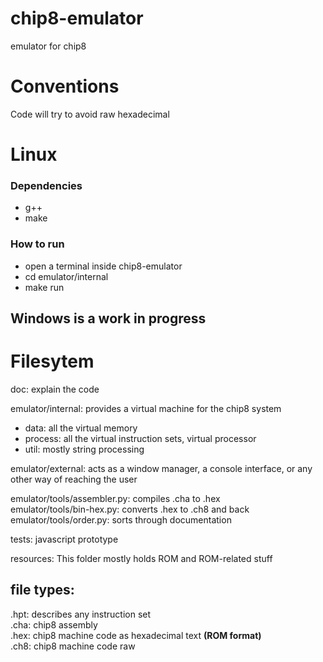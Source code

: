 # chip8-emulator
emulator for chip8

# Conventions
Code will try to avoid raw hexadecimal


# Linux
### Dependencies
 * g++
 * make
### How to run
 * open a terminal inside chip8-emulator
 * cd emulator/internal
 * make run

## Windows is a work in progress

# Filesytem
doc: explain the code  

emulator/internal: provides a virtual machine for the chip8 system
  * data: all the virtual memory
  * process: all the virtual instruction sets, virtual processor
  * util: mostly string processing

emulator/external: acts as a window manager, a console interface, or any other way of reaching the user

emulator/tools/assembler.py: compiles .cha to .hex  
emulator/tools/bin-hex.py: converts .hex to .ch8 and back  
emulator/tools/order.py: sorts through documentation  

tests: javascript prototype

resources: This folder mostly holds ROM and ROM-related stuff

## file types:
.hpt: describes any instruction set  
.cha: chip8 assembly  
.hex: chip8 machine code as hexadecimal text **(ROM format)**  
.ch8: chip8 machine code raw  
